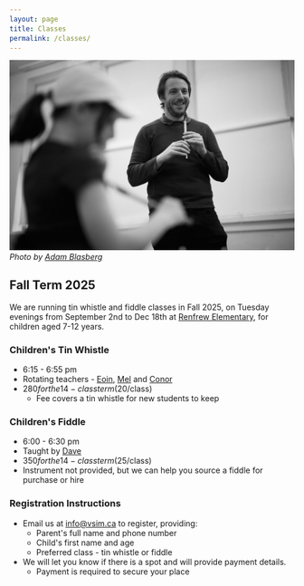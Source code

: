 ```yaml
---
layout: page
title: Classes
permalink: /classes/
---
```


![Eoin teaching](/assets/img/eoin-teaching.jpg)
*Photo by [Adam Blasberg](https://www.adamblasberg.com/)*


## Fall Term 2025

We are running tin whistle and fiddle classes in Fall 2025, on Tuesday evenings from September 2nd to Dec 18th at [Renfrew Elementary](https://maps.app.goo.gl/in528fYvUAeSQCtCA), for children aged 7-12 years.

### Children's Tin Whistle
* 6:15 - 6:55 pm
* Rotating teachers - [Eoin](/teachers/#eoin-caulfield), [Mel](/teachers/#melany-yeap) and [Conor](/teachers/#conor-fleming)
* $280 for the 14-class term ($20/class)
  * Fee covers a tin whistle for new students to keep

### Children's Fiddle
* 6:00 - 6:30 pm
* Taught by [Dave](/teachers/#dave-clark)
* $350 for the 14-class term ($25/class)
* Instrument not provided, but we can help you source a fiddle for purchase or hire

### Registration Instructions
* Email us at [info@vsim.ca](mailto:info@vsim.ca) to register, providing:
  * Parent's full name and phone number
  * Child's first name and age
  * Preferred class - tin whistle or fiddle
* We will let you know if there is a spot and will provide payment details.
  * Payment is required to secure your place



